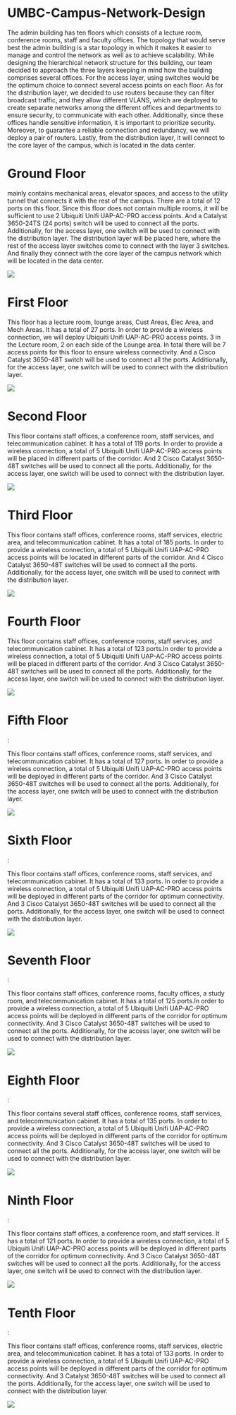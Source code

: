 # UMBC-Campus-Network-Design


<P1>The admin building has ten floors which consists of a lecture room, conference rooms, staff and faculty offices. The topology that would serve best the admin building is a star topology in which it makes it easier to manage and control the network as well as to achieve scalability. While designing the hierarchical network structure for this building, our team decided to approach the three layers keeping in mind how the building comprises several offices. 
For the access layer, using switches would be the optimum choice to connect several access points on each floor. 
As for the distribution layer, we decided to use routers because they can filter broadcast traffic, and they allow different VLANS, which are deployed to create separate networks among the different offices and departments to ensure security, to communicate with each other. Additionally, since these offices handle sensitive information, it is important to prioritize security. Moreover, to guarantee a reliable connection and redundancy, we will deploy a pair of routers.
Lastly, from the distribution layer, it will connect to the core layer of the campus, which is located in the data center. 
</P1>

<h1> Ground Floor </h1>
<p1>mainly contains mechanical areas, elevator spaces, and access to the utility tunnel that connects it with the rest of the campus. There are a total of 12 ports on this floor. 
Since this floor does not contain multiple rooms, it will be sufficient to use 2 Ubiquiti Unifi UAP-AC-PRO access points. And a Catalyst 3650-24TS (24 ports) switch will be used to connect all the ports. Additionally, for the access layer, one switch will be used to connect with the distribution layer.
The distribution layer will be placed here, where the rest of the access layer switches come to connect with the layer 3 switches. And finally they connect with the core layer of the campus network which will be located in the data center.
</p1>

![](https://github.com/NardosMe/UMBC-Campus-Network-Design/blob/master/Ground_floor.png)

<h1> First Floor</h1>
<p1>This floor has a lecture room, lounge areas, Cust Areas, Elec Area, and Mech Areas. It has a total of 27 ports. In order to provide a wireless connection, we will deploy Ubiquiti Unifi UAP-AC-PRO access points. 3 in the Lecture room, 2 on each side of the Lounge area. In total there will be 7 access points for this floor to ensure wireless connectivity. And a Cisco Catalyst 3650-48T switch will be used to connect all the ports. Additionally, for the access layer, one switch will be used to connect with the distribution layer.
</p1>

![](https://github.com/NardosMe/UMBC-Campus-Network-Design/blob/master/first_floor.png)

<h1> Second Floor</h1>
<p1>This floor contains staff offices, a conference room, staff services, and telecommunication cabinet. It has a total of 119 ports. In order to provide a wireless connection, a total of 5 Ubiquiti Unifi UAP-AC-PRO access points will be placed in different parts of the corridor. And 2 Cisco Catalyst 3650-48T switches will be used to connect all the ports. Additionally, for the access layer, one switch will be used to connect with the distribution layer.
</p1>

![](https://github.com/NardosMe/UMBC-Campus-Network-Design/blob/master/2nd_floor.png)

<h1> Third Floor</h1>
<p1>This floor contains staff offices, conference rooms, staff services, electric area, and telecommunication cabinet. It has a total of 185 ports. In order to provide a wireless connection, a total of 5 Ubiquiti Unifi UAP-AC-PRO access points will be located in different parts of the corridor. And 4 Cisco Catalyst 3650-48T switches will be used to connect all the ports. Additionally, for the access layer, one switch will be used to connect with the distribution layer.
</p1>

![](https://github.com/NardosMe/UMBC-Campus-Network-Design/blob/master/3rd_floor.png)

<h1> Fourth Floor</h1>
<p1>This floor contains staff offices, conference rooms, staff services, and telecommunication cabinet. It has a total of 123 ports.In order to provide a wireless connection, a total of 5 Ubiquiti Unifi UAP-AC-PRO access points will be placed in different parts of the corridor. And 3 Cisco Catalyst 3650-48T switches will be used to connect all the ports. Additionally, for the access layer, one switch will be used to connect with the distribution layer.
</p1>

![](https://github.com/NardosMe/UMBC-Campus-Network-Design/blob/master/4th_floor.png)

<h1>Fifth Floor</h1>: <p>This floor contains staff offices, conference rooms, staff services, and telecommunication cabinet. It has a total of 127 ports. In order to provide a wireless connection, a total of 5 Ubiquiti Unifi UAP-AC-PRO access points will be deployed in different parts of the corridor. And 3 Cisco Catalyst 3650-48T switches will be used to connect all the ports. Additionally, for the access layer, one switch will be used to connect with the distribution layer.</p>

![](https://github.com/NardosMe/UMBC-Campus-Network-Design/blob/master/5th_floor.png)

<h1>Sixth Floor</h1>: <p>This floor contains staff offices, conference rooms, staff services, and telecommunication cabinet. It has a total of 133 ports. In order to provide a wireless connection, a total of 5 Ubiquiti Unifi UAP-AC-PRO access points will be deployed in different parts of the corridor for optimum connectivity. And 3 Cisco Catalyst 3650-48T switches will be used to connect all the ports. Additionally, for the access layer, one switch will be used to connect with the distribution layer.</p>

![](https://github.com/NardosMe/UMBC-Campus-Network-Design/blob/master/6th_floor.png)

<h1>Seventh Floor</h1>: <p>This floor contains staff offices, conference rooms, faculty offices, a study room, and telecommunication cabinet. It has a total of 125 ports.In order to provide a wireless connection, a total of 5 Ubiquiti Unifi UAP-AC-PRO access points will be deployed in different parts of the corridor for optimum connectivity. And 3 Cisco Catalyst 3650-48T switches will be used to connect all the ports. Additionally, for the access layer, one switch will be used to connect with the distribution layer.</p>

![](https://github.com/NardosMe/UMBC-Campus-Network-Design/blob/master/7th_floor.png)

<h1>Eighth Floor</h1>: <p>This floor contains several staff offices, conference rooms, staff services, and telecommunication cabinet. It has a total of 135 ports. In order to provide a wireless connection, a total of 5 Ubiquiti Unifi UAP-AC-PRO access points will be deployed in different parts of the corridor for optimum connectivity. And 3 Cisco Catalyst 3650-48T switches will be used to connect all the ports. Additionally, for the access layer, one switch will be used to connect with the distribution layer.</p>

![](https://github.com/NardosMe/UMBC-Campus-Network-Design/blob/master/8th_floor.png)

<h1>Ninth Floor</h1>: <p>This floor contains staff offices, a conference room, and staff services. It has a total of 121 ports. In order to provide a wireless connection, a total of 5 Ubiquiti Unifi UAP-AC-PRO access points will be deployed in different parts of the corridor for optimum connectivity. And 3 Cisco Catalyst 3650-48T switches will be used to connect all the ports. Additionally, for the access layer, one switch will be used to connect with the distribution layer.</p>

![](https://github.com/NardosMe/UMBC-Campus-Network-Design/blob/master/9th_floor.png)

<h1>Tenth Floor</h1>: <p>This floor contains staff offices, conference rooms, staff services, electric area, and telecommunication cabinet. It has a total of 133 ports. In order to provide a wireless connection, a total of 5 Ubiquiti Unifi UAP-AC-PRO access points will be deployed in different parts of the corridor for optimum connectivity. And 3 Catalyst 3650-48T switches will be used to connect all the ports. Additionally, for the access layer, one switch will be used to connect with the distribution layer.
</p>

![](https://github.com/NardosMe/UMBC-Campus-Network-Design/blob/master/10th_floor.png)
